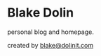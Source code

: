 # Blake Dolin

personal blog and homepage.

created by [blake@dolinit.com](mailto:blake@dolinit.com)

